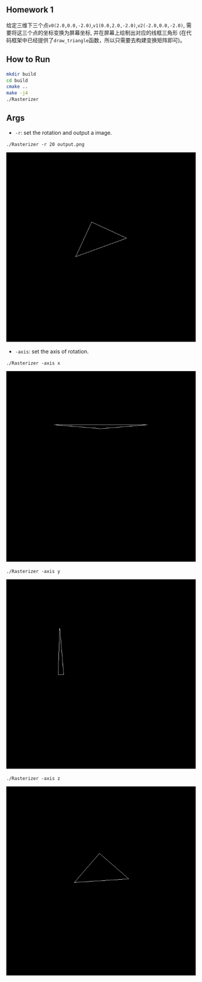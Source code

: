 ## Homework 1

给定三维下三个点`v0(2.0,0.0,-2.0)`,`v1(0.0,2.0,-2.0)`,`v2(-2.0,0.0,-2.0)`,
需要将这三个点的坐标变换为屏幕坐标, 并在屏幕上绘制出对应的线框三角形
(在代码框架中已经提供了`draw_triangle`函数，所以只需要去构建变换矩阵即可)。

## How to Run

```bash
mkdir build
cd build
cmake ..
make -j4
./Rasterizer
```

## Args

- `-r`: set the rotation and output a image.

```
./Rasterizer -r 20 output.png
```

![output.png](output.png)

- `-axis`: set the axis of rotation.

```
./Rasterizer -axis x
```

![Rotaion on axis x](x.gif)

```
./Rasterizer -axis y
```

![Rotaion on axis y](y.gif)

```
./Rasterizer -axis z
```

![Rotaion on axis z](z.gif)